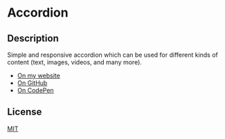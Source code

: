# Accordion

## Description

Simple and responsive accordion which can be used for different kinds of content (text, images, videos, and many more).

- [On my website](https://accordion.iamdanial.com/)
- [On GitHub](https://github.com/DanialZahid/accordion)
- [On CodePen](https://codepen.io/danialzahid/)

## License

[MIT](LICENSE)
